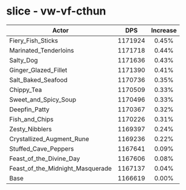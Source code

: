 # slice - vw-vf-cthun
| Actor | DPS | Increase |
|---|:---:|:---:|
|Fiery_Fish_Sticks|1171924|0.45%|
|Marinated_Tenderloins|1171718|0.44%|
|Salty_Dog|1171636|0.43%|
|Ginger_Glazed_Fillet|1171390|0.41%|
|Salt_Baked_Seafood|1170736|0.35%|
|Chippy_Tea|1170509|0.33%|
|Sweet_and_Spicy_Soup|1170496|0.33%|
|Deepfin_Patty|1170367|0.32%|
|Fish_and_Chips|1170226|0.31%|
|Zesty_Nibblers|1169397|0.24%|
|Crystallized_Augment_Rune|1169236|0.22%|
|Stuffed_Cave_Peppers|1167641|0.09%|
|Feast_of_the_Divine_Day|1167606|0.08%|
|Feast_of_the_Midnight_Masquerade|1167137|0.04%|
|Base|1166619|0.00%|
